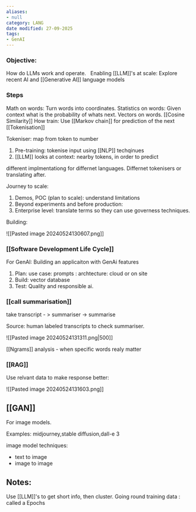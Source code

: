 ```yaml
---
aliases:
- null
category: LANG
date modified: 27-09-2025
tags:
- GenAI
---
```

### Objective:

 How do LLMs work and operate.  
 Enabling [[LLM]]'s at scale:
 Explore recent AI and [[Generative AI]] language models 


### Steps

Math on words: Turn words into coordinates.
Statistics on words: Given context what is the probability of whats next.
Vectors on words. [[Cosine Similarity]]
How train: Use [[Markov chain]] for prediction of the next [[Tokenisation]]


Tokeniser: map from token to number

1. Pre-training: tokenise input using [[NLP]] techqinues
2. [[LLM]] looks at context: nearby tokens, in order to predict

different implmentationg for differnet languages. Differnet tokenisers or translating after.

Journey to scale:

1. Demos, POC (plan to scale): understand limitations
2. Beyond experiments and before production: 
3. Enterprise level: translate terms so they can use governess techniques.

Building:

![[Pasted image 20240524130607.png]]

### [[Software Development Life Cycle]]

For GenAI: Building an applicaiton with GenAi features

1. Plan: use case: prompts : archtecture: cloud or on site
2. Build: vector database
3. Test: Quality and responsible ai. 

### [[call summarisation]]

take transcript - > summariser -> summarise

Source: human labeled transcripts to check summariser. 

![[Pasted image 20240524131311.png|500]]

[[Ngrams]] analysis - when specific words realy matter


### [[RAG]]

Use relvant data to make response better:

![[Pasted image 20240524131603.png]]

## [[GAN]]

For image models.

Examples: midjourney,stable diffusion,dall-e 3

image model techniques:
- text to image
- image to image
## Notes: 

Use [[LLM]]'s to get short info, then cluster.
Going round training data : called a Epochs










